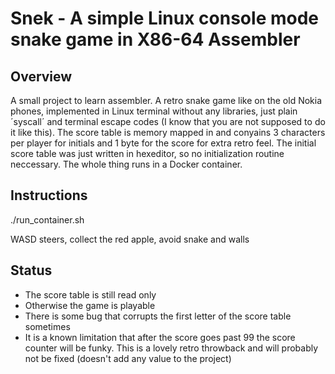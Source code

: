 # Snek - A simple Linux console mode snake game in X86-64 Assembler

## Overview

A small project to learn assembler. A retro snake game like on the old Nokia phones, implemented in Linux terminal without any libraries, just plain ´syscall´ and terminal escape codes (I know that you are not supposed to do it like this). The score table is memory mapped in and conyains 3 characters per player for initials and 1 byte for the score for extra retro feel. The initial score table was just written in hexeditor, so no initialization routine neccessary. The whole thing runs in a Docker container.   

## Instructions
./run_container.sh

WASD steers, collect the red apple, avoid snake and walls

## Status
- The score table is still read only
- Otherwise the game is playable
- There is some bug that corrupts the first letter of the score table sometimes
- It is a known limitation that after the score goes past 99 the score counter will be funky. This is a lovely retro throwback and will probably not be fixed (doesn't add any value to the project)


